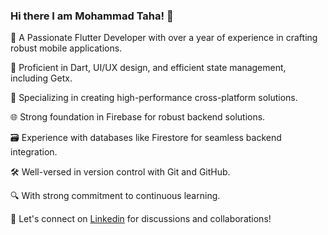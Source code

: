 ### Hi there I am Mohammad Taha! 👋

💼 A Passionate Flutter Developer with over a year of experience in crafting robust mobile applications.

🎨 Proficient in Dart, UI/UX design, and efficient state management, including Getx.

📱 Specializing in creating high-performance cross-platform solutions.

🌐 Strong foundation in Firebase for robust backend solutions.

🗃️ Experience with databases like Firestore for seamless backend integration.

🛠️ Well-versed in version control with Git and GitHub.

🔍 With strong commitment to continuous learning.

🚀 Let's connect on [Linkedin](https://www.linkedin.com/in/mohammad-taha-0980b124a/) for discussions and collaborations!

<!--
**m7taha/m7taha** is a ✨ _special_ ✨ repository because its `README.md` (this file) appears on your GitHub profile.





